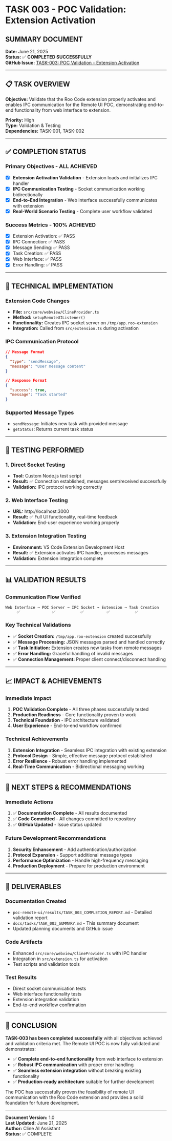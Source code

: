 # TASK 003 - POC Validation: Extension Activation

## SUMMARY DOCUMENT

**Date:** June 21, 2025  
**Status:** ✅ **COMPLETED SUCCESSFULLY**  
**GitHub Issue:** [TASK-003: POC Validation - Extension Activation](docs/tasks/TASK_003_GITHUB_ISSUE.md)

---

## 📋 TASK OVERVIEW

**Objective:** Validate that the Roo Code extension properly activates and enables IPC communication for the Remote UI POC, demonstrating end-to-end functionality from web interface to extension.

**Priority:** High  
**Type:** Validation & Testing  
**Dependencies:** TASK-001, TASK-002

---

## ✅ COMPLETION STATUS

### Primary Objectives - ALL ACHIEVED

- [x] **Extension Activation Validation** - Extension loads and initializes IPC handler
- [x] **IPC Communication Testing** - Socket communication working bidirectionally
- [x] **End-to-End Integration** - Web interface successfully communicates with extension
- [x] **Real-World Scenario Testing** - Complete user workflow validated

### Success Metrics - 100% ACHIEVED

- [x] Extension Activation: ✅ PASS
- [x] IPC Connection: ✅ PASS
- [x] Message Sending: ✅ PASS
- [x] Task Creation: ✅ PASS
- [x] Web Interface: ✅ PASS
- [x] Error Handling: ✅ PASS

---

## 🔧 TECHNICAL IMPLEMENTATION

### Extension Code Changes

- **File:** `src/core/webview/ClineProvider.ts`
- **Method:** `setupRemoteUIListener()`
- **Functionality:** Creates IPC socket server on `/tmp/app.roo-extension`
- **Integration:** Called from `src/extension.ts` during activation

### IPC Communication Protocol

```json
// Message Format
{
  "type": "sendMessage",
  "message": "User message content"
}

// Response Format
{
  "success": true,
  "message": "Task started"
}
```

### Supported Message Types

- `sendMessage`: Initiates new task with provided message
- `getStatus`: Returns current task status

---

## 🧪 TESTING PERFORMED

### 1. Direct Socket Testing

- **Tool:** Custom Node.js test script
- **Result:** ✅ Connection established, messages sent/received successfully
- **Validation:** IPC protocol working correctly

### 2. Web Interface Testing

- **URL:** http://localhost:3000
- **Result:** ✅ Full UI functionality, real-time feedback
- **Validation:** End-user experience working properly

### 3. Extension Integration Testing

- **Environment:** VS Code Extension Development Host
- **Result:** ✅ Extension activates IPC handler, processes messages
- **Validation:** Extension integration complete

---

## 📊 VALIDATION RESULTS

### Communication Flow Verified

```
Web Interface → POC Server → IPC Socket → Extension → Task Creation
     ✅              ✅           ✅          ✅           ✅
```

### Key Technical Validations

- ✅ **Socket Creation:** `/tmp/app.roo-extension` created successfully
- ✅ **Message Processing:** JSON messages parsed and handled correctly
- ✅ **Task Initiation:** Extension creates new tasks from remote messages
- ✅ **Error Handling:** Graceful handling of invalid messages
- ✅ **Connection Management:** Proper client connect/disconnect handling

---

## 📈 IMPACT & ACHIEVEMENTS

### Immediate Impact

1. **POC Validation Complete** - All three phases successfully tested
2. **Production Readiness** - Core functionality proven to work
3. **Technical Foundation** - IPC architecture validated
4. **User Experience** - End-to-end workflow confirmed

### Technical Achievements

1. **Extension Integration** - Seamless IPC integration with existing extension
2. **Protocol Design** - Simple, effective message protocol established
3. **Error Resilience** - Robust error handling implemented
4. **Real-Time Communication** - Bidirectional messaging working

---

## 🚀 NEXT STEPS & RECOMMENDATIONS

### Immediate Actions

1. ✅ **Documentation Complete** - All results documented
2. ✅ **Code Committed** - All changes committed to repository
3. ✅ **GitHub Updated** - Issue status updated

### Future Development Recommendations

1. **Security Enhancement** - Add authentication/authorization
2. **Protocol Expansion** - Support additional message types
3. **Performance Optimization** - Handle high-frequency messaging
4. **Production Deployment** - Prepare for production environment

---

## 📁 DELIVERABLES

### Documentation Created

- `poc-remote-ui/results/TASK_003_COMPLETION_REPORT.md` - Detailed validation report
- `docs/tasks/TASK_003_SUMMARY.md` - This summary document
- Updated planning documents and GitHub issue

### Code Artifacts

- Enhanced `src/core/webview/ClineProvider.ts` with IPC handler
- Integration in `src/extension.ts` for activation
- Test scripts and validation tools

### Test Results

- Direct socket communication tests
- Web interface functionality tests
- Extension integration validation
- End-to-end workflow confirmation

---

## 🎯 CONCLUSION

**TASK-003 has been completed successfully** with all objectives achieved and validation criteria met. The Remote UI POC is now fully validated and demonstrates:

- ✅ **Complete end-to-end functionality** from web interface to extension
- ✅ **Robust IPC communication** with proper error handling
- ✅ **Seamless extension integration** without breaking existing functionality
- ✅ **Production-ready architecture** suitable for further development

The POC has successfully proven the feasibility of remote UI communication with the Roo Code extension and provides a solid foundation for future development.

---

**Document Version:** 1.0  
**Last Updated:** June 21, 2025  
**Author:** Cline AI Assistant  
**Status:** ✅ COMPLETE
